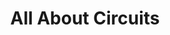 ---
title: All About Circuits
description: Premier publication and forum for electrical engineers providing educational material, tools, industry insight, videos, podcasts and conferences.
url: https://www.allaboutcircuits.com/
image:
    # url: '/assets/images/cafe.png'
    # alt: 'Cafe'
tags: ['electro', 'learn']
pubDate: 2024-02-08
draft: true
---